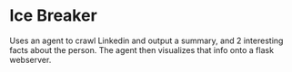 # Ice Breaker

Uses an agent to crawl Linkedin and output a summary, and 2 interesting facts about the person. The agent then visualizes that info onto a flask webserver.
